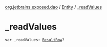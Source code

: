 [org.jetbrains.exposed.dao](../index.md) / [Entity](index.md) / [_readValues](.)

# _readValues

`var _readValues: `[`ResultRow`](../../org.jetbrains.exposed.sql/-result-row/index.md)`?`